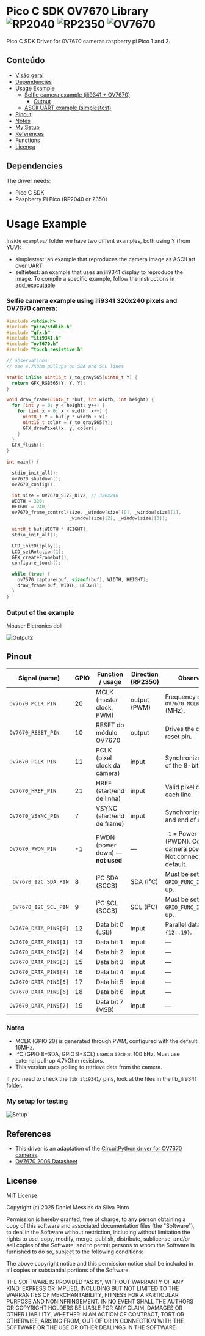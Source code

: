# Pico C SDK OV7670 Library ![RP2040](https://img.shields.io/badge/target-RP2040-red) ![RP2350](https://img.shields.io/badge/target-RP2350-lightgrey) ![OV7670](https://img.shields.io/badge/Camera-OV7670-purple)


Pico C SDK Driver for 0V7670 cameras raspberry pi Pico 1 and 2.

## Conteúdo

- [Visão geral](#pico-c-sdk-ov7670-library)
- [Dependencies](#dependencies)
- [Usage Example](#usage-example)
  - [Selfie camera example (ili9341 + OV7670)](#selfie-camera-example-using-ili9341-320x240-pixels-and-ov7670-camera)
    - [Output](#output-of-the-example)
  - [ASCII UART example (simplestest)](#examples)
- [Pinout](#pinout)
- [Notes](#notes)
- [My Setup](#my-setup-for-testing)
- [References](#references)
- [Functions](#functions)
- [Licença](#license)

## Dependencies

The driver needs:
- Pico C SDK
- Raspberry Pi Pico (RP2040 or 2350)


# Usage Example


Inside `examples/` folder we have two diffent examples, both using Y (from YUV):
- simplestest: an example that reproduces the camera image as ASCII art over UART.
- selfietest: an example that uses an ili9341 display to reproduce the image.
To compile a specific example, follow the instructions in [add_executable](https://github.com/danielmpinto/pico-ov7670-driver/blob/main/CMakeLists.txt)

### Selfie camera example using ili9341 320x240 pixels and OV7670 camera:

```c
#include <stdio.h>
#include "pico/stdlib.h"
#include "gfx.h"
#include "ili9341.h"
#include "ov7670.h"
#include "touch_resistive.h"

// observations:
// use 4.7Kohm pullups on SDA and SCL lines

static inline uint16_t Y_to_gray565(uint8_t Y) {
  return GFX_RGB565(Y, Y, Y);
}

void draw_frame(uint8_t *buf, int width, int height) {
  for (int y = 0; y < height; y++) {
    for (int x = 0; x < width; x++) {
      uint8_t Y = buf[y * width + x];
      uint16_t color = Y_to_gray565(Y);
      GFX_drawPixel(x, y, color);
    }
  }
  GFX_flush(); 
}

int main() {

  stdio_init_all();
  ov7670_shutdown();
  ov7670_config();

  int size = OV7670_SIZE_DIV2; // 320x240
  WIDTH = 320;
  HEIGHT = 240;
  ov7670_frame_control(size, _window[size][0], _window[size][1],
                       _window[size][2], _window[size][3]);

  uint8_t buf[WIDTH * HEIGHT];
  stdio_init_all();

  LCD_initDisplay();
  LCD_setRotation(1);
  GFX_createFramebuf();
  configure_touch();

  while (true) {
    ov7670_capture(buf, sizeof(buf), WIDTH, HEIGHT);
    draw_frame(buf, WIDTH, HEIGHT);
  }
}

```

### Output of the example

Mouser Eletronics doll:

![Output2 ](/imgs/output2.jpeg "Output 2")


## Pinout

| Signal (name)          | GPIO | Function / usage                       | Direction (RP2350) | Observações |
|-----------------------|------|------------------------------------|------------------|-------------|
| `OV7670_MCLK_PIN`     | 20   | MCLK (master clock, PWM)           | output (PWM)      | Frequency defined by `OV7670_MCLK_FREQUENCY` (MHz). |
| `OV7670_RESET_PIN`    | 10   | RESET do módulo OV7670             | output            | Drives the camera reset pin. |
| `OV7670_PCLK_PIN`     | 11   | PCLK (pixel clock da câmera)       | input          | Synchronizes reading of the 8-bit data bus. |
| `OV7670_HREF_PIN`     | 21   | HREF (start/end de linha)          | input          | Valid pixel data for each line. |
| `OV7670_VSYNC_PIN`    | 7    | VSYNC (start/end de frame)         | input          | Synchronizes the start and end of a frame. |
| `OV7670_PWDN_PIN`     | -1   | PWDN (power down) — **not used**  | —                | `-1` = Power-down pin (PWDN). Controls camera power on/off. Not connected by default.|
| `_OV7670_I2C_SDA_PIN` | 8    | I²C SDA (SCCB)                     | SDA (I²C)        | Must be set with `GPIO_FUNC_I2C` + pull-up. |
| `_OV7670_I2C_SCL_PIN` | 9    | I²C SCL (SCCB)                     | SCL (I²C)        | Must be set with `GPIO_FUNC_I2C` + pull-up. |
| `OV7670_DATA_PINS[0]` | 12   | Data bit 0 (LSB)                   | input          | Parallel data bus `{12..19}`. |
| `OV7670_DATA_PINS[1]` | 13   | Data bit 1                         | input          | — |
| `OV7670_DATA_PINS[2]` | 14   | Data bit 2                         | input          | — |
| `OV7670_DATA_PINS[3]` | 15   | Data bit 3                         | input          | — |
| `OV7670_DATA_PINS[4]` | 16   | Data bit 4                         | input          | — |
| `OV7670_DATA_PINS[5]` | 17   | Data bit 5                         | input          | — |
| `OV7670_DATA_PINS[6]` | 18   | Data bit 6                         | input          | — |
| `OV7670_DATA_PINS[7]` | 19   | Data bit 7 (MSB)                   | input          | — |

### Notes
- MCLK (GPIO 20) is generated through PWM, configured with the default 16MHz.  
- I²C (GPIO 8=SDA, GPIO 9=SCL) uses a `i2c0` at 100 kHz. Must use external pull-up 4.7kOhm resistors.  
- This version uses polling to retrieve data from the camera.

If you need to check the `lib_ili9341/` pins, look at the files in the lib_ili9341 folder.


### My setup for testing

![Setup ](/imgs/setup.jpeg "Setup")


## References

- This driver is an adaptation of the [CircuitPython driver for OV7670 cameras](https://github.com/adafruit/Adafruit_CircuitPython_OV7670/).
- [OV7670 2006 Datasheet](https://web.mit.edu/6.111/www/f2016/tools/OV7670_2006.pdf)


## License

MIT License

Copyright (c) 2025 Daniel Messias da Silva Pinto

Permission is hereby granted, free of charge, to any person obtaining a copy
of this software and associated documentation files (the "Software"), to deal
in the Software without restriction, including without limitation the rights
to use, copy, modify, merge, publish, distribute, sublicense, and/or sell
copies of the Software, and to permit persons to whom the Software is
furnished to do so, subject to the following conditions:

The above copyright notice and this permission notice shall be included in all
copies or substantial portions of the Software.

THE SOFTWARE IS PROVIDED "AS IS", WITHOUT WARRANTY OF ANY KIND, EXPRESS OR
IMPLIED, INCLUDING BUT NOT LIMITED TO THE WARRANTIES OF MERCHANTABILITY,
FITNESS FOR A PARTICULAR PURPOSE AND NONINFRINGEMENT. IN NO EVENT SHALL THE
AUTHORS OR COPYRIGHT HOLDERS BE LIABLE FOR ANY CLAIM, DAMAGES OR OTHER
LIABILITY, WHETHER IN AN ACTION OF CONTRACT, TORT OR OTHERWISE, ARISING FROM,
OUT OF OR IN CONNECTION WITH THE SOFTWARE OR THE USE OR OTHER DEALINGS IN THE
SOFTWARE.
